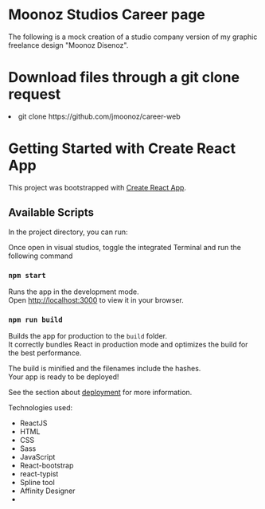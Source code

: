 # Moonoz Studios Career page

The following is a mock creation of a studio company version of my graphic freelance design "Moonoz Disenoz". 

# Download files through a git clone request
<li>git clone https://github.com/jmoonoz/career-web</li>

# Getting Started with Create React App

This project was bootstrapped with [Create React App](https://github.com/facebook/create-react-app).

## Available Scripts

In the project directory, you can run:

Once open in visual studios, toggle the integrated Terminal and run the following command

### `npm start`

Runs the app in the development mode.\
Open [http://localhost:3000](http://localhost:3000) to view it in your browser.

### `npm run build`

Builds the app for production to the `build` folder.\
It correctly bundles React in production mode and optimizes the build for the best performance.

The build is minified and the filenames include the hashes.\
Your app is ready to be deployed!

See the section about [deployment](https://facebook.github.io/create-react-app/docs/deployment) for more information.

Technologies used:
<ul>
  <li>ReactJS</li>
  <li>HTML</li>
  <li>CSS</li>
  <li>Sass</li>
  <li>JavaScript</li>
  <li>React-bootstrap</li>
  <li>react-typist</li>
  <li>Spline tool</li>
  <li>Affinity Designer</li>
  <li></li>
</ul>


